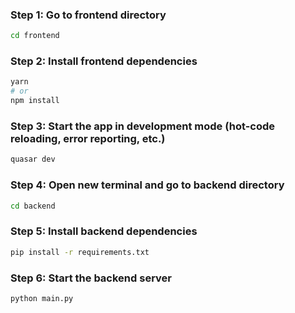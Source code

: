 ### Step 1: Go to frontend directory
```bash
cd frontend
```

### Step 2: Install frontend dependencies
```bash
yarn
# or
npm install
```

### Step 3: Start the app in development mode (hot-code reloading, error reporting, etc.)
```bash
quasar dev
```


### Step 4: Open new terminal and go to backend directory
```bash
cd backend
```


### Step 5: Install backend dependencies
```bash
pip install -r requirements.txt
```


### Step 6: Start the backend server
```bash
python main.py
```



